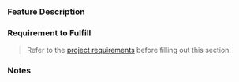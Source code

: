 ### Feature Description

### Requirement to Fulfill
>Refer to the [project requirements](https://github.com/nashville-software-school/bangazon-llc/blob/master/projects/ORIENTATION_API.md) before filling out this section.

### Notes
